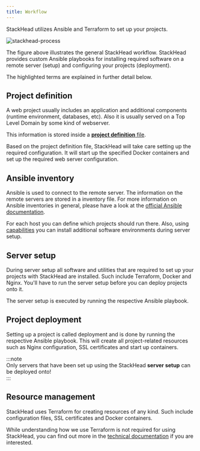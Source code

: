 ```yaml
---
title: Workflow
---
```


StackHead utilizes Ansible and Terraform to set up your projects.

![stackhead-process]

The figure above illustrates the general StackHead workflow.
StackHead provides custom Ansible playbooks for installing required software on a remote server (setup) and configuring your projects (deployment).

The highlighted terms are explained in further detail below.

[stackhead-process]: /img/docs/StackHead-process.png "StackHead process"

## Project definition

A web project usually includes an application and additional components (runtime environment, databases, etc).
Also it is usually served on a Top Level Domain by some kind of webserver.

This information is stored inside a [**project definition** file](../configuration/project-definition.md).

Based on the project definition file, StackHead will take care setting up the required configuration.
It will start up the specified Docker containers and set up the required web server configuration.

## Ansible inventory

Ansible is used to connect to the remote server.
The information on the remote servers are stored in a inventory file.
For more information on Ansible inventories in general, please have a look at the [official Ansible documentation](https://docs.ansible.com/ansible/latest/user_guide/intro_inventory.html).

For each host you can define which projects should run there. Also, using [capabilities](../configuration/capabilities.md) you can install additional software environments during server setup.

## Server setup

During server setup all software and utilities that are required to set up your projects with StackHead are installed.
Such include Terraform, Docker and Nginx. You'll have to run the server setup before you can deploy projects onto it.

The server setup is executed by running the respective Ansible playbook.

## Project deployment

Setting up a project is called deployment and is done by running the respective Ansible playbook.
This will create all project-related resources such as Nginx configuration, SSL certificates and start up containers.

:::note  
Only servers that have been set up using the StackHead **server setup** can be deployed onto!  
:::

## Resource management

StackHead uses Terraform for creating resources of any kind.
Such include configuration files, SSL certificates and Docker containers.

While understanding how we use Terraform is not required for using StackHead,
you can find out more in the [technical documentation](../technical-documentation/terraform.md) if you are interested.